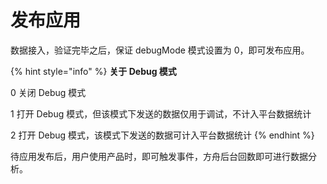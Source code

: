 # 发布应用

数据接入，验证完毕之后，保证 debugMode 模式设置为 0，即可发布应用。

{% hint style="info" %}
**关于 Debug 模式**

0 关闭 Debug 模式

1 打开 Debug 模式，但该模式下发送的数据仅用于调试，不计入平台数据统计 

2 打开 Debug 模式，该模式下发送的数据可计入平台数据统计
{% endhint %}

待应用发布后，用户使用产品时，即可触发事件，方舟后台回数即可进行数据分析。

